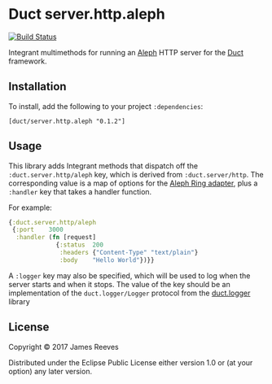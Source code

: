 # Duct server.http.aleph

[![Build Status](https://travis-ci.org/duct-framework/server.http.aleph.svg?branch=master)](https://travis-ci.org/duct-framework/server.http.aleph)

Integrant multimethods for running an [Aleph][] HTTP server for the
[Duct][] framework.

[aleph]: http://aleph.io/
[duct]: https://github.com/duct-framework/duct

## Installation

To install, add the following to your project `:dependencies`:

    [duct/server.http.aleph "0.1.2"]

## Usage

This library adds Integrant methods that dispatch off the
`:duct.server.http/aleph` key, which is derived from
`:duct.server/http`. The corresponding value is a map of options for
the [Aleph Ring adapter][], plus a `:handler` key that takes a handler
function.

For example:

```clojure
{:duct.server.http/aleph
 {:port    3000
  :handler (fn [request]
             {:status  200
              :headers {"Content-Type" "text/plain"}
              :body    "Hello World"})}}
```

A `:logger` key may also be specified, which will be used to log when
the server starts and when it stops. The value of the key should be an
implementation of the `duct.logger/Logger` protocol from the
[duct.logger][] library

[aleph ring adapter]: http://aleph.io/aleph/http.html
[duct.logger]: https://github.com/duct-framework/logger

## License

Copyright © 2017 James Reeves

Distributed under the Eclipse Public License either version 1.0 or (at
your option) any later version.
